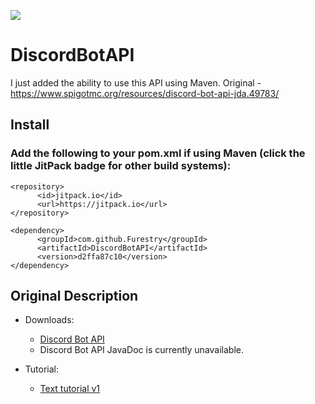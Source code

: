 [![](https://jitpack.io/v/Furestry/DiscordBotAPI.svg)](https://jitpack.io/#Furestry/DiscordBotAPI)

# DiscordBotAPI
I just added the ability to use this API using Maven. Original - https://www.spigotmc.org/resources/discord-bot-api-jda.49783/

## Install

### Add the following to your pom.xml if using Maven (click the little JitPack badge for other build systems):

    <repository>
	      <id>jitpack.io</id>
	      <url>https://jitpack.io</url>
    </repository>
 
    <dependency>
	      <groupId>com.github.Furestry</groupId>
	      <artifactId>DiscordBotAPI</artifactId>
	      <version>d2ffa87c10</version>
    </dependency>


## Original Description

* Downloads:
  * [Discord Bot API](https://drive.google.com/open?id=1CcFxBgPwmlsEq37rW7LsxwJqVfAxfm1b)
  * Discord Bot API JavaDoc is currently unavailable.

* Tutorial:
  * [Text tutorial v1](https://www.spigotmc.org/resources/discord-bot-api-jda.49783/)
